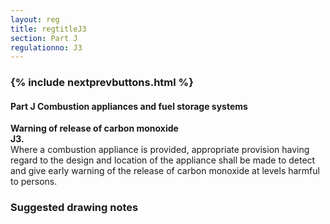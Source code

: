 ```yaml
---
layout: reg
title: regtitleJ3
section: Part J
regulationno: J3
---
```


<div class="panel panel-primary">
  <div class="panel-heading">
    <h3 class="panel-title">
      {% include nextprevbuttons.html %}
        <h4>Part J Combustion appliances and fuel storage systems</h4>
    </h3>
  </div>
  <div class="panel-body">
    <p>
        <strong>Warning of release of carbon monoxide</strong><br>
        <strong>J3.</strong><br>
            Where a combustion appliance is provided, appropriate provision having regard to the design and location of the appliance shall be made to detect and give early warning of the release of carbon monoxide at levels harmful to persons.
    </p>
  </div>
</div>



### Suggested drawing notes